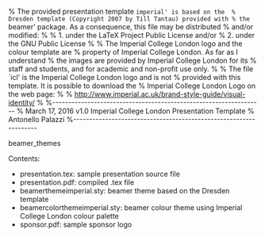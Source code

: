 % The provided presentation template `imperial' is based on the 
% Dresden template (Copyright 2007 by Till Tantau) provided with
% the `beamer' package. As a consequence, this file may be distributed
% and/or modified:
%
% 1. under the LaTeX Project Public License and/or
% 2. under the GNU Public License
%
% The Imperial College London logo and the colour template are
% property of Imperial College London. As far as I understand
% the images are provided by Imperial College London for its
% staff and students, and for academic and non-profit use only.
%
% The file `icl' is the Imperial College London logo and is not
% provided with this template. It is possible to download the
% Imperial College London Logo on the web page:
%
% http://www.imperial.ac.uk/brand-style-guide/visual-identity/
%
%------------------------------------------------------------------
% March 17, 2016 v1.0 Imperial College London Presentation Template
% Antonello Palazzi
%------------------------------------------------------------------

beamer_themes

Contents:
- presentation.tex: sample presentation source file
- presentation.pdf: compiled .tex file
- beamerthemeimperial.sty: beamer theme based on the Dresden template
- beamercolorthemeimperial.sty: beamer colour theme using Imperial College London colour palette
- sponsor.pdf: sample sponsor logo
